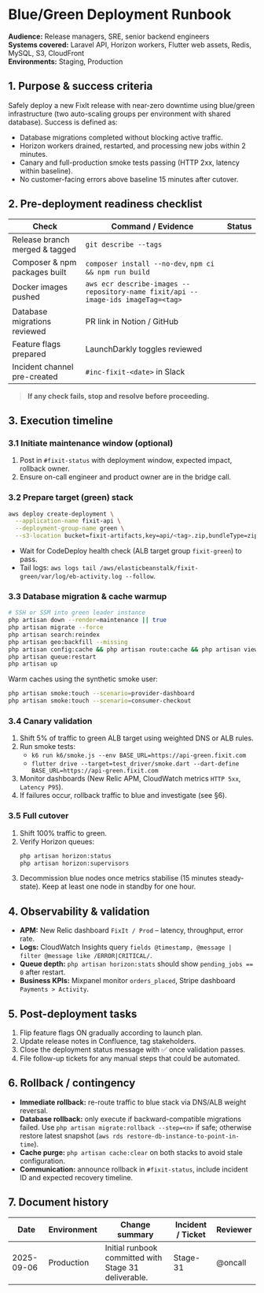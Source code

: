 # Blue/Green Deployment Runbook

**Audience:** Release managers, SRE, senior backend engineers  
**Systems covered:** Laravel API, Horizon workers, Flutter web assets, Redis, MySQL, S3, CloudFront  
**Environments:** Staging, Production

## 1. Purpose & success criteria

Safely deploy a new FixIt release with near-zero downtime using blue/green infrastructure (two auto-scaling groups per environment with shared database). Success is defined as:

- Database migrations completed without blocking active traffic.
- Horizon workers drained, restarted, and processing new jobs within 2 minutes.
- Canary and full-production smoke tests passing (HTTP 2xx, latency within baseline).
- No customer-facing errors above baseline 15 minutes after cutover.

## 2. Pre-deployment readiness checklist

| Check | Command / Evidence | Status |
| --- | --- | --- |
| Release branch merged & tagged | `git describe --tags` |  |
| Composer & npm packages built | `composer install --no-dev`, `npm ci && npm run build` |  |
| Docker images pushed | `aws ecr describe-images --repository-name fixit/api --image-ids imageTag=<tag>` |  |
| Database migrations reviewed | PR link in Notion / GitHub |  |
| Feature flags prepared | LaunchDarkly toggles reviewed |  |
| Incident channel pre-created | `#inc-fixit-<date>` in Slack |  |

> **If any check fails, stop and resolve before proceeding.**

## 3. Execution timeline

### 3.1 Initiate maintenance window (optional)

1. Post in `#fixit-status` with deployment window, expected impact, rollback owner.
2. Ensure on-call engineer and product owner are in the bridge call.

### 3.2 Prepare target (green) stack

```bash
aws deploy create-deployment \
  --application-name fixit-api \
  --deployment-group-name green \
  --s3-location bucket=fixit-artifacts,key=api/<tag>.zip,bundleType=zip
```

- Wait for CodeDeploy health check (ALB target group `fixit-green`) to pass.
- Tail logs: `aws logs tail /aws/elasticbeanstalk/fixit-green/var/log/eb-activity.log --follow`.

### 3.3 Database migration & cache warmup

```bash
# SSH or SSM into green leader instance
php artisan down --render=maintenance || true
php artisan migrate --force
php artisan search:reindex
php artisan geo:backfill --missing
php artisan config:cache && php artisan route:cache && php artisan view:cache
php artisan queue:restart
php artisan up
```

Warm caches using the synthetic smoke user:

```bash
php artisan smoke:touch --scenario=provider-dashboard
php artisan smoke:touch --scenario=consumer-checkout
```

### 3.4 Canary validation

1. Shift 5% of traffic to green ALB target using weighted DNS or ALB rules.
2. Run smoke tests:
   - `k6 run k6/smoke.js --env BASE_URL=https://api-green.fixit.com`
   - `flutter drive --target=test_driver/smoke.dart --dart-define BASE_URL=https://api-green.fixit.com`
3. Monitor dashboards (New Relic APM, CloudWatch metrics `HTTP 5xx`, `Latency P95`).
4. If failures occur, rollback traffic to blue and investigate (see §6).

### 3.5 Full cutover

1. Shift 100% traffic to green.
2. Verify Horizon queues:
   ```bash
   php artisan horizon:status
   php artisan horizon:supervisors
   ```
3. Decommission blue nodes once metrics stabilise (15 minutes steady-state). Keep at least one node in standby for one hour.

## 4. Observability & validation

- **APM:** New Relic dashboard `FixIt / Prod` – latency, throughput, error rate.
- **Logs:** CloudWatch Insights query `fields @timestamp, @message | filter @message like /ERROR|CRITICAL/`.
- **Queue depth:** `php artisan horizon:stats` should show `pending_jobs == 0` after restart.
- **Business KPIs:** Mixpanel monitor `orders_placed`, Stripe dashboard `Payments > Activity`.

## 5. Post-deployment tasks

1. Flip feature flags ON gradually according to launch plan.
2. Update release notes in Confluence, tag stakeholders.
3. Close the deployment status message with ✅ once validation passes.
4. File follow-up tickets for any manual steps that could be automated.

## 6. Rollback / contingency

- **Immediate rollback:** re-route traffic to blue stack via DNS/ALB weight reversal.
- **Database rollback:** only execute if backward-compatible migrations failed. Use `php artisan migrate:rollback --step=<n>` if safe; otherwise restore latest snapshot (`aws rds restore-db-instance-to-point-in-time`).
- **Cache purge:** `php artisan cache:clear` on both stacks to avoid stale configuration.
- **Communication:** announce rollback in `#fixit-status`, include incident ID and expected recovery timeline.

## 7. Document history

| Date | Environment | Change summary | Incident / Ticket | Reviewer |
| --- | --- | --- | --- | --- |
| 2025-09-06 | Production | Initial runbook committed with Stage 31 deliverable. | Stage-31 | @oncall |

